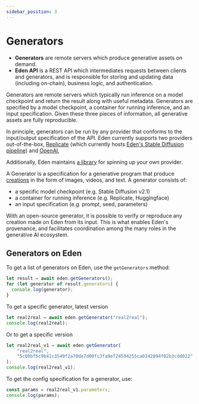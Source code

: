 ```yaml
---
sidebar_position: 3
---
```


# Generators

* **Generators** are remote servers which produce generative assets on demand. 
* **Eden API** is a REST API which intermediates requests between clients and generators, and is responsible for storing and updating data (including on-chain), business logic, and authentication.


Generators are remote servers which typically run inference on a model checkpoint and return the result along with useful metadata. Generators are specified by a model checkpoint, a container for running inference, and an input specification. Given these three pieces of information, all generative assets are fully reproducible.

In principle, generators can be run by any provider that conforms to the input/output specification of the API. Eden currently supports two providers out-of-the-box, [Replicate](https://replicate.com) (which currently hosts [Eden's Stable Diffusion pipeline](https://replicate.com/abraham-ai/eden-sd-pipelines)) and [OpenAI](https://platform.openai.com/), 

Additionally, Eden maintains [a library](https://github.com/abraham-ai/eden) for spinning up your own provider.


A Generator is a specification for a generative program that produce [creations](/docs/sdk/creations) in the form of images, videos, and text. A generator consists of:

* a specific model checkpoint (e.g. Stable Diffusion v2.1)
* a container for running inference (e.g. Replicate, Huggingface)
* an input specification (e.g. prompt, seed, parameters)

With an open-source generator, it is possible to verify or reproduce any creation made on Eden from its input. This is what enables Eden's provenance, and facilitates coordination among the many roles in the generative AI ecosystem. 

## Generators on Eden

To get a list of generators on Eden, use the `getGenerators` method:

```js
let result = await eden.getGenerators();
for (let generator of result.generators) {
  console.log(generator);
}
```

To get a specific generator, latest version

```js
let real2real = await eden.getGenerator("real2real");
console.log(real2real);
```

Or to get a specific version

```js
let real2real_v1 = await eden.getGenerator(
    "real2real", 
    "5c0bbf5c9b41c3549f2a70de7d00fc3fa9ef24594255ca0342894f02b3cdd022"
);
console.log(real2real_v1);
```

To get the config specification for a generator, use:

```js
const params = real2real_v1.parameters;
console.log(params);
```
